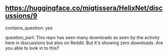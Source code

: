 ## https://huggingface.co/migtissera/HelixNet/discussions/9

contains_question: yes

question_part: This repo has seen many downloads as seen by the activity here in discussions but also on Reddit. But it's showing zero downloads. Are you able to look in to this?